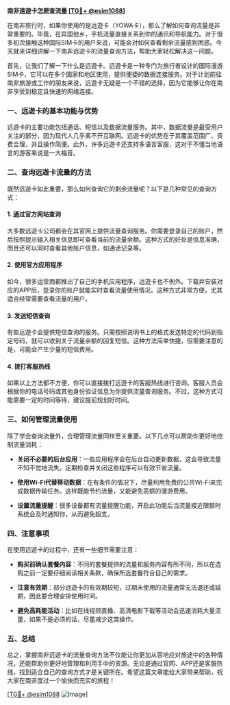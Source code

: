 **南非遠遊卡怎麽查流量 [[TG💪+ @esim1088](https://t.me/s/esim1088)]**

在南非旅行时，如果你使用的是远遊卡（YOWA卡），那么了解如何查询流量是非常重要的。毕竟，在异国他乡，手机流量直接关系到你的通讯和导航能力。对于很多初次接触这种国际SIM卡的用户来说，可能会对如何查看剩余流量感到困惑。今天就来详细讲解一下南非远遊卡的流量查询方法，帮助大家轻松解决这一问题。

首先，让我们了解一下什么是远遊卡。远遊卡是一种专门为旅行者设计的国际漫游SIM卡，它可以在多个国家和地区使用，提供便捷的数据连接服务。对于计划前往南非旅游或工作的朋友来说，远遊卡无疑是一个不错的选择，因为它能够让你在南非享受到稳定且快速的网络连接。

### **一、远遊卡的基本功能与优势**

远遊卡的主要功能包括通话、短信以及数据流量服务。其中，数据流量是最受用户关注的部分，因为现代人几乎离不开互联网。远遊卡的优势在于其覆盖范围广、资费合理，并且操作简便。此外，许多远遊卡还支持多语言客服，这对于不懂当地语言的游客来说是一大福音。

### **二、查询远遊卡流量的方法**

既然远遊卡如此重要，那么如何查询它的剩余流量呢？以下是几种常见的查询方式：

#### **1. 通过官方网站查询**
大多数远遊卡公司都会在其官网上提供流量查询服务。你需要登录自己的账户，然后按照提示输入相关信息即可查看当前的流量余额。这种方式的好处是信息准确，而且还可以同时查看其他账户信息，如通话记录等。

#### **2. 使用官方应用程序**
如今，很多运营商都推出了自己的手机应用程序，远遊卡也不例外。下载并安装对应的APP后，登录你的账户就能实时查看流量使用情况。这种方式非常方便，尤其适合经常需要查看流量的用户。

#### **3. 发送短信查询**
有些远遊卡会提供短信查询的服务。只需按照说明书上的格式发送特定的代码到指定号码，就可以收到关于流量余额的回复短信。这种方法简单快捷，但需要注意的是，可能会产生少量的短信费用。

#### **4. 拨打客服热线**
如果以上方法都不方便，你可以直接拨打远遊卡的客服热线进行咨询。客服人员会根据你的电话号码或其他身份验证信息为你提供流量查询服务。不过，这种方式可能需要一定的时间等待，建议提前规划好时间。

### **三、如何管理流量使用**

除了学会查询流量外，合理管理流量同样至关重要。以下几点可以帮助你更好地控制流量消耗：

- **关闭不必要的后台应用**：一些应用程序会在后台自动更新数据，这会导致流量不知不觉地流失。定期检查并关闭这些程序可以有效节省流量。
  
- **使用Wi-Fi代替移动数据**：在有条件的情况下，尽量利用免费的公共Wi-Fi来完成数据传输任务。这样既能节约流量，又能避免高额的漫游费用。

- **设置流量提醒**：很多设备都有流量提醒功能，开启此功能后当流量接近限额时系统会及时通知你，从而避免超支。

### **四、注意事项**

在使用远遊卡的过程中，还有一些细节需要注意：

- **购买前确认套餐内容**：不同的套餐提供的流量和服务内容有所不同，所以在选购之前一定要仔细阅读相关条款，确保所选套餐符合自己的需求。

- **注意有效期**：部分远遊卡的有效期较短，过期未使用的流量通常无法退还或延期，因此要合理安排使用时间。

- **避免高耗能活动**：比如在线视频直播、高清电影下载等活动会迅速消耗大量流量，如果不是必须的话，尽量减少这类操作。

### **五、总结**

总之，掌握南非远遊卡的流量查询方法不仅能让你更加从容地应对旅途中的各种情况，还能帮助你更好地管理和利用手中的资源。无论是通过官网、APP还是客服热线，找到适合自己的查询方式才是关键所在。希望这篇文章能给大家带来帮助，祝大家在南非度过一个愉快而充实的旅程！

[[TG💪+ @esim1088](https://t.me/s/esim1088) ![Image](https://i.postimg.cc/4NQfJmqS/Snipaste-2025-05-13-00-14-12.png)]